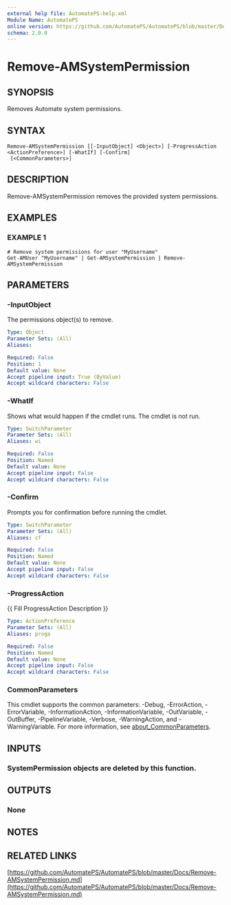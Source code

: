 ```yaml
---
external help file: AutomatePS-help.xml
Module Name: AutomatePS
online version: https://github.com/AutomatePS/AutomatePS/blob/master/Docs/Remove-AMSystemPermission.md
schema: 2.0.0
---
```


# Remove-AMSystemPermission

## SYNOPSIS
Removes Automate system permissions.

## SYNTAX

```
Remove-AMSystemPermission [[-InputObject] <Object>] [-ProgressAction <ActionPreference>] [-WhatIf] [-Confirm]
 [<CommonParameters>]
```

## DESCRIPTION
Remove-AMSystemPermission removes the provided system permissions.

## EXAMPLES

### EXAMPLE 1
```
# Remove system permissions for user "MyUsername"
Get-AMUser "MyUsername" | Get-AMSystemPermission | Remove-AMSystemPermission
```

## PARAMETERS

### -InputObject
The permissions object(s) to remove.

```yaml
Type: Object
Parameter Sets: (All)
Aliases:

Required: False
Position: 1
Default value: None
Accept pipeline input: True (ByValue)
Accept wildcard characters: False
```

### -WhatIf
Shows what would happen if the cmdlet runs.
The cmdlet is not run.

```yaml
Type: SwitchParameter
Parameter Sets: (All)
Aliases: wi

Required: False
Position: Named
Default value: None
Accept pipeline input: False
Accept wildcard characters: False
```

### -Confirm
Prompts you for confirmation before running the cmdlet.

```yaml
Type: SwitchParameter
Parameter Sets: (All)
Aliases: cf

Required: False
Position: Named
Default value: None
Accept pipeline input: False
Accept wildcard characters: False
```

### -ProgressAction
{{ Fill ProgressAction Description }}

```yaml
Type: ActionPreference
Parameter Sets: (All)
Aliases: proga

Required: False
Position: Named
Default value: None
Accept pipeline input: False
Accept wildcard characters: False
```

### CommonParameters
This cmdlet supports the common parameters: -Debug, -ErrorAction, -ErrorVariable, -InformationAction, -InformationVariable, -OutVariable, -OutBuffer, -PipelineVariable, -Verbose, -WarningAction, and -WarningVariable. For more information, see [about_CommonParameters](http://go.microsoft.com/fwlink/?LinkID=113216).

## INPUTS

### SystemPermission objects are deleted by this function.
## OUTPUTS

### None
## NOTES

## RELATED LINKS

[https://github.com/AutomatePS/AutomatePS/blob/master/Docs/Remove-AMSystemPermission.md](https://github.com/AutomatePS/AutomatePS/blob/master/Docs/Remove-AMSystemPermission.md)

